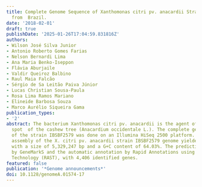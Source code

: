 ```yaml
---
title: Complete Genome Sequence of Xanthomonas citri pv. anacardii Strain IBSBF2579
  from  Brazil.
date: '2018-02-01'
draft: true
publishDate: '2025-01-26T17:04:59.831816Z'
authors:
- Wilson José Silva Junior
- Antonio Roberto Gomes Farias
- Nelson Bernardi Lima
- Ana Maria Benko-Iseppon
- Flávia Aburjaile
- Valdir Queiroz Balbino
- Raul Maia Falcão
- Sérgio de Sa Leitão Paiva Júnior
- Lucas Christian Sousa-Paula
- Rosa Lima Ramos Mariano
- Elineide Barbosa Souza
- Marco Aurélio Siqueira Gama
publication_types:
- '2'
abstract: The bacterium Xanthomonas citri pv. anacardii is the agent of angular leaf
  spot  of the cashew tree (Anacardium occidentale L.). The complete genome sequencing
  of the strain IBSBF2579 was done on an Illumina HiSeq 2500 platform. The de novo
  assembly of the X. citri pv. anacardii strain IBSBF2579 genome yielded 133 contigs,
  with a size of 5,329,247 bp and a G+C content of 64.03%. The prediction was performed
  by GeneMarkS and the automatic annotation by Rapid Annotations using Subsystems
  Technology (RAST), with 4,406 identified genes.
featured: false
publication: '*Genome announcements*'
doi: 10.1128/genomeA.01574-17
---
```


